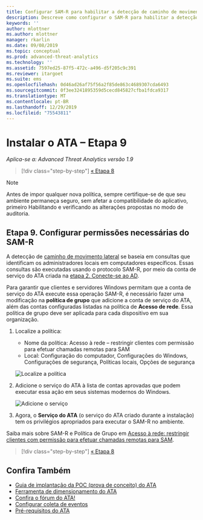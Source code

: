 ```yaml
---
title: Configurar SAM-R para habilitar a detecção de caminho de movimento lateral no Advanced Threat Analytics | Microsoft Docs
description: Descreve como configurar o SAM-R para habilitar a detecção de caminho de movimento lateral no ATA (Advanced Threat Analytics)
keywords: ''
author: mlottner
ms.author: mlottner
manager: rkarlin
ms.date: 09/08/2019
ms.topic: conceptual
ms.prod: advanced-threat-analytics
ms.technology: ''
ms.assetid: 7597ed25-87f5-472c-a496-d5f205c9c391
ms.reviewer: itargoet
ms.suite: ems
ms.openlocfilehash: 0d46ad26af75f56a2f85de863c4689307cda6493
ms.sourcegitcommit: 0f3ee3241895359d5cecd845827cfba1fdca9317
ms.translationtype: MT
ms.contentlocale: pt-BR
ms.lasthandoff: 12/29/2019
ms.locfileid: "75543811"
---
```

# <a name="install-ata---step-9"></a>Instalar o ATA – Etapa 9

*Aplica-se a: Advanced Threat Analytics versão 1.9*

> [!div class="step-by-step"]
> [« Etapa 8](install-ata-step7.md)

> [!NOTE]
> Antes de impor qualquer nova política, sempre certifique-se de que seu ambiente permaneça seguro, sem afetar a compatibilidade do aplicativo, primeiro Habilitando e verificando as alterações propostas no modo de auditoria. 

## <a name="step-9-configure-sam-r-required-permissions"></a>Etapa 9. Configurar permissões necessárias do SAM-R

A detecção de [caminho de movimento lateral](use-case-lateral-movement-path.md) se baseia em consultas que identificam os administradores locais em computadores específicos. Essas consultas são executadas usando o protocolo SAM-R, por meio da conta de serviço do ATA criada na [etapa 2. Conecte-se ao AD](install-ata-step2.md).
 
Para garantir que clientes e servidores Windows permitam que a conta de serviço do ATA execute essa operação SAM-R, é necessário fazer uma modificação na **política de grupo** que adicione a conta de serviço do ATA, além das contas configuradas listadas na política de **Acesso de rede**. Essa política de grupo deve ser aplicada para cada dispositivo em sua organização. 

1. Localize a política:

   - Nome da política: Acesso à rede – restringir clientes com permissão para efetuar chamadas remotas para SAM
   - Local: Configuração do computador, Configurações do Windows, Configurações de segurança, Políticas locais, Opções de segurança
  
   ![Localize a política](./media/samr-policy-location.png)

2. Adicione o serviço do ATA à lista de contas aprovadas que podem executar essa ação em seus sistemas modernos do Windows.
 
   ![Adicione o serviço](./media/samr-add-service.png)

3. Agora, o **Serviço do ATA** (o serviço do ATA criado durante a instalação) tem os privilégios apropriados para executar o SAM-R no ambiente.

 Saiba mais sobre SAM-R e Política de Grupo em [Acesso à rede: restringir clientes com permissão para efetuar chamadas remotas para SAM](https://docs.microsoft.com/windows/security/threat-protection/security-policy-settings/network-access-restrict-clients-allowed-to-make-remote-sam-calls).


> [!div class="step-by-step"]
> [« Etapa 8](install-ata-step7.md)

## <a name="see-also"></a>Confira Também
- [Guia de implantação da POC (prova de conceito) do ATA](https://aka.ms/atapoc)
- [Ferramenta de dimensionamento do ATA](https://aka.ms/atasizingtool)
- [Confira o fórum do ATA!](https://social.technet.microsoft.com/Forums/security/home?forum=mata)
- [Configurar coleta de eventos](configure-event-collection.md)
- [Pré-requisitos do ATA](ata-prerequisites.md)
